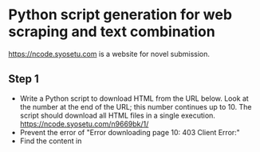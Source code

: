 # Python script generation for web scraping and text combination
https://ncode.syosetu.com
is a website for novel submission.
## Step 1
* Write a Python script to download HTML from the URL below. Look at the number at the end of the URL; this number continues up to 10. The script should download all HTML files in a single execution.
https://ncode.syosetu.com/n9669bk/1/
* Prevent the error of "Error downloading page 10: 403 Client Error:"
* Find the content in <title> in the first HTML. Delete　' - - ' and 'characters after " - - "' in the content. Save the rest in a variable named [novel_title].
* Find meta with the "twitter:creator" attiribute and save the content attibute of the meta in a variable named [novel_author].
## Step 2
* Change the script to receive three command-line arguments.
    * The first: Novel code
    * The second: Start episode
    * The third: End episode
* Change the script to replace the "n9669bk" in the URL with the Novel code.
* Change the script to replace the "1" in the URL with Start episode.
* Change the script to continue downloading up to the End episode number instead of 10.
## Step 3
* In each HTML file downloaded in step 1, remove everything except the following:
	* div with the class "p-novel__number"
	* h1
	* div with the class "p-novel__body"
    * Note: Keep all child elements under these elements.
* Find the content in the div with the class "p-novel__number". 
* Insert the content and "&nbsp;" in front of the content of the div with the class "p-novel__body".
    * Example: <h1 class="p-novel__title p-novel__title--rensai">1/286&nbsp;プロローグ</h1>
* Delete div with the class "p-novel__number".
## Step 4
* Combine all files processed in Step 3 in the numerical order from Step 1.
* Set HTML title as [novel_title]:[Start episode]-[End episode].
* Set meta with author attribute with content [novel_author].
* Save the combined file with the name in the format :[Novel code]-[Start episode]-[End episode].html
    * Example: "n9669bk-1-10.html"
* Prevent the error of "An error occurred: invalid literal for int() with base 10: 'html/page'".
## File name
The file name of the generated Python script should be "narou-dl.py".